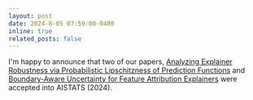 ```yaml
---
layout: post
date: 2024-8-05 07:59:00-0400
inline: true
related_posts: false
---
```


I'm happy to announce that two of our papers, [Analyzing Explainer Robustness via Probabilistic Lipschitzness of Prediction Functions](https://proceedings.mlr.press/v238/q-khan24a.html) and [Boundary-Aware Uncertainty for Feature Attribution Explainers](https://proceedings.mlr.press/v238/hill24a.html) were accepted into AISTATS (2024).
